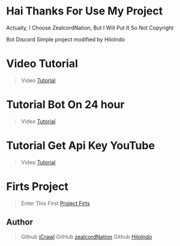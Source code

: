 # Hai Thanks For Use My Project
Actually, I Choose ZealcordNation, But I Will Put It So Not Copyright

Bot Discord Simple project modified by HiloIndo

# Video Tutorial

> Video [Tutorial](https://youtu.be/3jZ5vnv-LZc?t=7)

# Tutorial Bot On 24 hour

> Video [Tutorial](https://youtu.be/-5ptk-Klfcw?t=69)

# Tutorial Get Api Key YouTube

> Video [Tutorial](https://youtu.be/3jZ5vnv-LZc?t=7)

# Firts Project

> Enter This First [Project Firts](https://github.com/HiloIndo/bot-discord-simple)

## Author

> Github [iCrawl](https://github.com/iCrawl)
> GitHub [zealcordNation](https://github.com/zealcordNation)
> Github [HiloIndo](https://github.com/HiloIndo)

